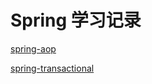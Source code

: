 
# Spring 学习记录

[spring-aop](./spring-learning-aop/README.md)

[spring-transactional](./spring-learning-transaction/README.md)

